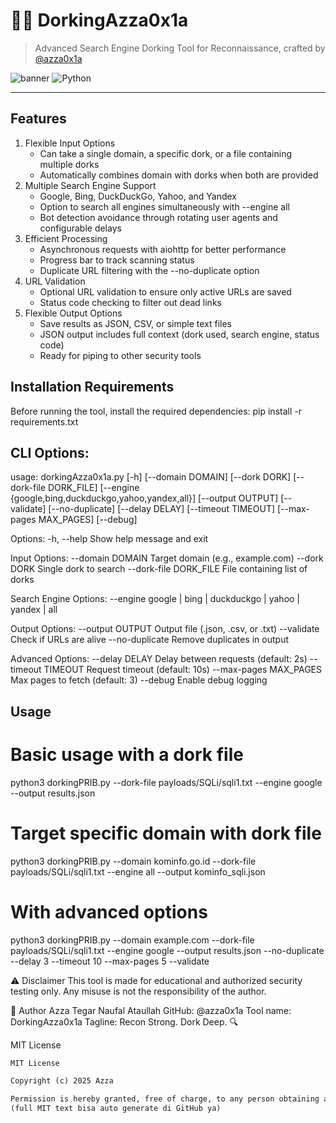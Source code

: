 # 🕵️‍♂️ DorkingAzza0x1a

> Advanced Search Engine Dorking Tool for Reconnaissance, crafted by [@azza0x1a](https://github.com/azza0x1a)

![banner](https://img.shields.io/badge/DorkingAzza0x1a-Active-blueviolet?style=for-the-badge) ![Python](https://img.shields.io/badge/Python-3.10+-green?style=for-the-badge)

---

## Features

1. Flexible Input Options
   - Can take a single domain, a specific dork, or a file containing multiple dorks
   - Automatically combines domain with dorks when both are provided
2. Multiple Search Engine Support
   - Google, Bing, DuckDuckGo, Yahoo, and Yandex
   - Option to search all engines simultaneously with --engine all
   - Bot detection avoidance through rotating user agents and configurable delays
3. Efficient Processing
   - Asynchronous requests with aiohttp for better performance
   - Progress bar to track scanning status
   - Duplicate URL filtering with the --no-duplicate option
4. URL Validation
   - Optional URL validation to ensure only active URLs are saved
   - Status code checking to filter out dead links
5. Flexible Output Options
   - Save results as JSON, CSV, or simple text files
   - JSON output includes full context (dork used, search engine, status code)
   - Ready for piping to other security tools

## Installation Requirements

Before running the tool, install the required dependencies:
pip install -r requirements.txt

## CLI Options:

usage: dorkingAzza0x1a.py [-h] [--domain DOMAIN] [--dork DORK] [--dork-file DORK_FILE]
[--engine {google,bing,duckduckgo,yahoo,yandex,all}]
[--output OUTPUT] [--validate] [--no-duplicate]
[--delay DELAY] [--timeout TIMEOUT]
[--max-pages MAX_PAGES] [--debug]

Options:
-h, --help Show help message and exit

Input Options:
--domain DOMAIN Target domain (e.g., example.com)
--dork DORK Single dork to search
--dork-file DORK_FILE File containing list of dorks

Search Engine Options:
--engine google | bing | duckduckgo | yahoo | yandex | all

Output Options:
--output OUTPUT Output file (.json, .csv, or .txt)
--validate Check if URLs are alive
--no-duplicate Remove duplicates in output

Advanced Options:
--delay DELAY Delay between requests (default: 2s)
--timeout TIMEOUT Request timeout (default: 10s)
--max-pages MAX_PAGES Max pages to fetch (default: 3)
--debug Enable debug logging

## Usage

# Basic usage with a dork file

python3 dorkingPRIB.py --dork-file payloads/SQLi/sqli1.txt --engine google --output results.json

# Target specific domain with dork file

python3 dorkingPRIB.py --domain kominfo.go.id --dork-file payloads/SQLi/sqli1.txt --engine all --output kominfo_sqli.json

# With advanced options

python3 dorkingPRIB.py --domain example.com --dork-file payloads/SQLi/sqli1.txt --engine google --output results.json --no-duplicate --delay 3 --timeout 10 --max-pages 5 --validate

⚠️ Disclaimer
This tool is made for educational and authorized security testing only. Any misuse is not the responsibility of the author.

👑 Author
Azza Tegar Naufal Ataullah
GitHub: @azza0x1a
Tool name: DorkingAzza0x1a
Tagline: Recon Strong. Dork Deep. 🔍

MIT License

```txt
MIT License

Copyright (c) 2025 Azza

Permission is hereby granted, free of charge, to any person obtaining a copy...
(full MIT text bisa auto generate di GitHub ya)
```
